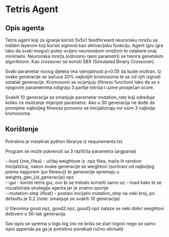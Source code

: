 # Tetris Agent

## Opis agenta
Tetris agent koji za igranje koristi 5x5x1 feedforward neuronsku mrežu sa hidden layerom koji koristi sigmoid kao aktivacijsku funkciju. Agent igru igra tako da svaki mogući potez ocijeni neuronskom mrežom te odabere onaj minimalni. Neuronska mreža (odnosno njeni parametri) se trenira genetskim algoritmom. Kao crossover se koristi SBX (Simulated Binary Crossover). 

Svaki parametar novog djeteta ima vjerojatnost p=0.05 da bude mutiran. Iz svake generacije se sačuva 20% najboljih kromosoma te se od njih izgradi ostatak generacije. Kromosomi se ocjenjuju (fitness function) tako da se s njegovim parametrima odigraju 3 partije tetrisa i uzme prosječan score. 

Svakih 10 generacija se smanjuje parametar mutation_rate koji određuje koliko će mutiranje mijenjati parametre. Ako u 30 generacija ne dođe do promjene najboljeg fitnessa ponovno se inicijaliziraju svi osim 3 najbolja kromosoma. 

## Korištenje
Potrebno je instalirati python librarye iz requirements.txt.

Program se može pokrenuti sa 3 različita parametra (argparse)

--load {ime_filea} - učitaj weightove iz .npz filea, inače ih random inicijaliziraj, nakon svake generacije se weightovi (sortirani od najboljeg prema najgorem (po fitnesu)) te generacije spremaju u weights_gen_{id_generacije}.npz \
--gui - koristi tetris gui, ovo bi se trebalo koristiti samo uz --load kako bi se vizualizirala strategija agenta jer je znatno sporije \
--mutation-step {float} - postavi inicijalni mutation_step na neki broj, po defaultu je 0.2 (note: smanjuje se svakih 10 generacija) 

U fileovima good.npz, good2.npz, good3.npz nalaze se neki dobri weightovi dobiveni u 50-tak generacija.

Sav ispis se sprema u logs.log (no ne brišu se stari logovi nego se samo ispis appenda pa ga je potrebno ponekad ručno obrisati)